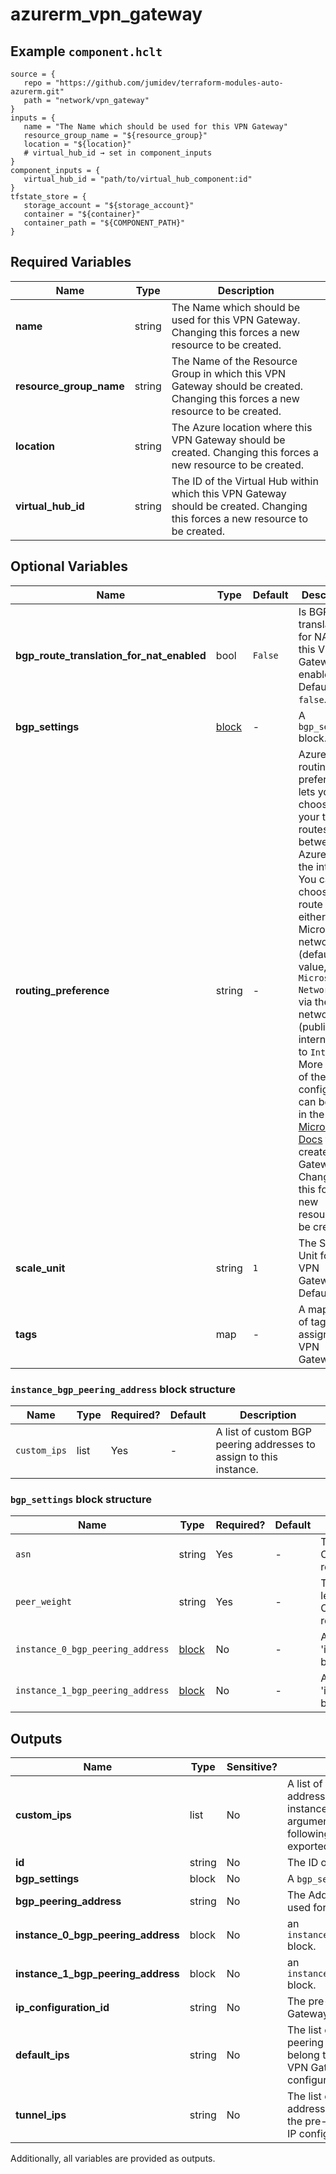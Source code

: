 # azurerm_vpn_gateway



## Example `component.hclt`

```hcl
source = {
   repo = "https://github.com/jumidev/terraform-modules-auto-azurerm.git"   
   path = "network/vpn_gateway"   
}
inputs = {
   name = "The Name which should be used for this VPN Gateway"   
   resource_group_name = "${resource_group}"   
   location = "${location}"   
   # virtual_hub_id → set in component_inputs
}
component_inputs = {
   virtual_hub_id = "path/to/virtual_hub_component:id"   
}
tfstate_store = {
   storage_account = "${storage_account}"   
   container = "${container}"   
   container_path = "${COMPONENT_PATH}"   
}
```

## Required Variables

| Name | Type |  Description |
| ---- | --------- |  ----------- |
| **name** | string |  The Name which should be used for this VPN Gateway. Changing this forces a new resource to be created. | 
| **resource_group_name** | string |  The Name of the Resource Group in which this VPN Gateway should be created. Changing this forces a new resource to be created. | 
| **location** | string |  The Azure location where this VPN Gateway should be created. Changing this forces a new resource to be created. | 
| **virtual_hub_id** | string |  The ID of the Virtual Hub within which this VPN Gateway should be created. Changing this forces a new resource to be created. | 

## Optional Variables

| Name | Type |  Default  |  Description |
| ---- | --------- |  ----------- | ----------- |
| **bgp_route_translation_for_nat_enabled** | bool |  `False`  |  Is BGP route translation for NAT on this VPN Gateway enabled? Defaults to `false`. | 
| **bgp_settings** | [block](#bgp_settings-block-structure) |  -  |  A `bgp_settings` block. | 
| **routing_preference** | string |  -  |  Azure routing preference lets you to choose how your traffic routes between Azure and the internet. You can choose to route traffic either via the Microsoft network (default value, `Microsoft Network`), or via the ISP network (public internet, set to `Internet`). More context of the configuration can be found in the [Microsoft Docs](https://docs.microsoft.com/azure/virtual-wan/virtual-wan-site-to-site-portal#gateway) to create a VPN Gateway. Changing this forces a new resource to be created. | 
| **scale_unit** | string |  `1`  |  The Scale Unit for this VPN Gateway. Defaults to `1`. | 
| **tags** | map |  -  |  A mapping of tags to assign to the VPN Gateway. | 

### `instance_bgp_peering_address` block structure

| Name | Type | Required? | Default | Description |
| ---- | ---- | --------- | ------- | ----------- |
| `custom_ips` | list | Yes | - | A list of custom BGP peering addresses to assign to this instance. |

### `bgp_settings` block structure

| Name | Type | Required? | Default | Description |
| ---- | ---- | --------- | ------- | ----------- |
| `asn` | string | Yes | - | The ASN of the BGP Speaker. Changing this forces a new resource to be created. |
| `peer_weight` | string | Yes | - | The weight added to Routes learned from this BGP Speaker. Changing this forces a new resource to be created. |
| `instance_0_bgp_peering_address` | [block](#instance_bgp_peering_address-block-structure) | No | - | An 'instance_bgp_peering_address' block. |
| `instance_1_bgp_peering_address` | [block](#instance_bgp_peering_address-block-structure) | No | - | An 'instance_bgp_peering_address' block. |



## Outputs

| Name | Type | Sensitive? | Description |
| ---- | ---- | --------- | --------- |
| **custom_ips** | list | No  | A list of custom BGP peering addresses to assign to this instance. In addition to the arguments above, the following attributes are exported: | 
| **id** | string | No  | The ID of the VPN Gateway. | 
| **bgp_settings** | block | No  | A `bgp_settings` block. | 
| **bgp_peering_address** | string | No  | The Address which should be used for the BGP Peering. | 
| **instance_0_bgp_peering_address** | block | No  | an `instance_bgp_peering_address` block. | 
| **instance_1_bgp_peering_address** | block | No  | an `instance_bgp_peering_address` block. | 
| **ip_configuration_id** | string | No  | The pre-defined id of VPN Gateway IP Configuration. | 
| **default_ips** | string | No  | The list of default BGP peering addresses which belong to the pre-defined VPN Gateway IP configuration. | 
| **tunnel_ips** | string | No  | The list of tunnel public IP addresses which belong to the pre-defined VPN Gateway IP configuration. | 

Additionally, all variables are provided as outputs.
